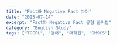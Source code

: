 ```yaml
---
title: "Fact와 Negative Fact 차이"
date: "2025-07-14"
excerpt: "Fact와 Negative Fact 유형 풀이법"
category: "English Study" 
tags: ["TOEFL", "영어", "대학원", "OMSCS"]
---
```




